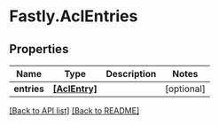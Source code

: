 # Fastly.AclEntries

## Properties

Name | Type | Description | Notes
------------ | ------------- | ------------- | -------------
**entries** | [**[AclEntry]**](AclEntry.md) |  | [optional] 



[[Back to API list]](../../README.md#endpoints) [[Back to README]](../../README.md)
